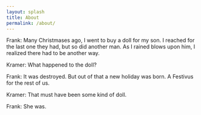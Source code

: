 ```yaml
---
layout: splash
title: About
permalink: /about/
---
```


Frank: Many Christmases ago, I went to buy a doll for my son. I reached for the last one they had, but so did another man. As I rained blows upon him, I realized there had to be another way.

Kramer: What happened to the doll?

Frank: It was destroyed. But out of that a new holiday was born. A Festivus for the rest of us.

Kramer: That must have been some kind of doll.

Frank: She was. 